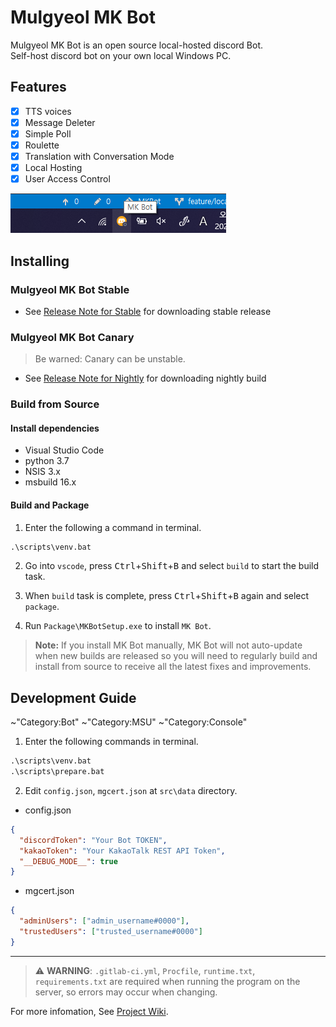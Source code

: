 # Mulgyeol MK Bot

Mulgyeol MK Bot is an open source local-hosted discord Bot.  
Self-host discord bot on your own local Windows PC.

## Features

- [x] TTS voices
- [x] Message Deleter
- [x] Simple Poll
- [x] Roulette
- [x] Translation with Conversation Mode
- [x] Local Hosting
- [x] User Access Control

![docs/preview.png](docs/preview.png)

## Installing

### Mulgyeol MK Bot Stable
* See [Release Note for Stable](https://github.com/mgylabs/mulgyeol-mkbot/releases/latest) for downloading stable release

### Mulgyeol MK Bot Canary
> Be warned: Canary can be unstable.
* See [Release Note for Nightly](https://github.com/mgylabs/mulgyeol-mkbot/releases/tag/canary) for downloading nightly build

### Build from Source
#### Install dependencies
* Visual Studio Code
* python 3.7
* NSIS 3.x
* msbuild 16.x

#### Build and Package
1. Enter the following a command in terminal.
```bat
.\scripts\venv.bat
```

2. Go into `vscode`, press <kbd>Ctrl</kbd>+<kbd>Shift</kbd>+<kbd>B</kbd> and select `build` to start the build task.

3. When `build` task is complete, press <kbd>Ctrl</kbd>+<kbd>Shift</kbd>+<kbd>B</kbd> again and select `package`.

4. Run `Package\MKBotSetup.exe` to install `MK Bot`.

> **Note:** If you install MK Bot manually, MK Bot will not auto-update when new builds are released so you will need to regularly build and install from source to receive all the latest fixes and improvements.

## Development Guide

~"Category:Bot" ~"Category:MSU" ~"Category:Console"

1. Enter the following commands in terminal.

```bat
.\scripts\venv.bat
.\scripts\prepare.bat
```

2. Edit `config.json`, `mgcert.json` at `src\data` directory.

- config.json

```json
{
  "discordToken": "Your Bot TOKEN",
  "kakaoToken": "Your KakaoTalk REST API Token",
  "__DEBUG_MODE__": true
}
```

- mgcert.json

```json
{
  "adminUsers": ["admin_username#0000"],
  "trustedUsers": ["trusted_username#0000"]
}
```

---

> :warning: **WARNING**: `.gitlab-ci.yml`, `Procfile`, `runtime.txt`, `requirements.txt` are required when running the program on the server, so errors may occur when changing.

For more infomation, See [Project Wiki](https://gitlab.com/mgylabs/mulgyeol-mkbot/-/wikis/home).
